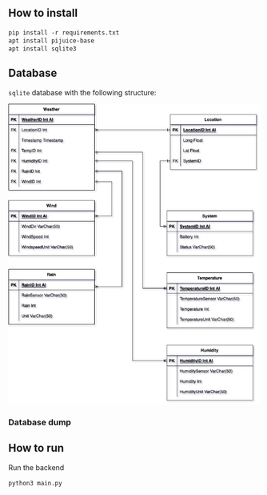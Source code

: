## How to install
```
pip install -r requirements.txt
apt install pijuice-base
apt install sqlite3
```

## Database
`sqlite` database with the following structure:

![Alt text](./WeatherDatabaseDiagram.jpg "database structure diagram")

### Database dump

## How to run

Run the backend

```
python3 main.py
```

